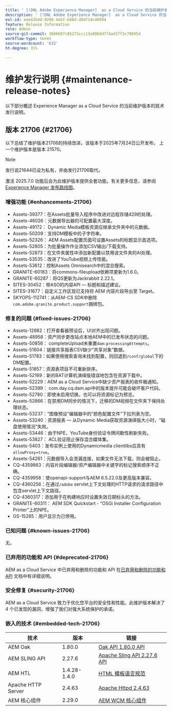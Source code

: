```yaml
---
title: ' [!DNL Adobe Experience Manager]  as a Cloud Service 的当前维护发行说明。'
description: ' [!DNL Adobe Experience Manager]  as a Cloud Service 的当前维护发行说明。'
exl-id: eee42b4d-9206-4ebf-b88d-d8df14c46094
feature: Release Information
role: Admin
source-git-commit: 3686697c85273ccc13e80b8d7f4ad1ff3c79845d
workflow-type: tm+mt
source-wordcount: '632'
ht-degree: 31%

---
```



# 维护发行说明 {#maintenance-release-notes}

以下部分概述 Experience Manager as a Cloud Service 的当前维护版本的技术发行说明。

## 版本 21706 {#21706}

以下总结了维护版本21706的持续改进，该版本于2025年7月24日公开发布。 上一个维护版本是版本 21570。

>[!NOTE]
>
>发行说21644已设为私有，并由发行21706取代。

激活 2025.7.0 功能后会为此维护版本提供全套功能。有关更多信息，请参阅[ Experience Manager 发布路线图](https://experienceleague.adobe.com/zh-hans/docs/experience-manager-release-information/aem-release-updates/update-releases-roadmap)。

### 增强功能 {#enhancements-21706}

* Assets-39377：在Assets批量导入程序中改进对远程存储429的处理。
* Assets-46026：元数据导出器的可配置最大深度。
* Assets-49172： Dynamic Media模板资源应继承文件夹中的元数据。
* Assets-50209：支持DM模板中的子字符串。
* Assets-52326： AEM Assets配置页面可设置Assets的标题显示首选项。
* Assets-52805：为批量操作作业添加CSV输出/下载支持。
* Assets-52873：在文件夹属性中添加新配置以禁用该文件夹的AI处理。
* Assets-53535：改进了YouTube视频上传性能。
* Assets-53612：控制Assets Omnisearch中的混合搜索。
* GRANITE-60183：将commons-fileupload依赖项更新为1.6.0。
* GRANITE-60287：将QS更新为Jackrabbit 2.22.1。
* SITES-30452：带ASO的内容API — 标题和描述建议。
* SITES-31677：自定义工作区现已支持将 AEM 内容片段导出至 Target。
* SKYOPS-112741：从AEM-CS SDK中删除`com.adobe.granite.product.support`捆绑包。

### 修复的问题 {#fixed-issues-21706}

* Assets-12882：打开查看器预设后，UI对齐出现问题。
* Assets-48958：资产同步更改站点本地AEM中的已发布状态的问题。
* Assets-50856： completeUpload未重置`dam:processingAttempts`。
* Assets-51604：链接共享报表CSV缺少“共享对象”数据。
* Assets-51783：如果使用搜索查询未找到配置，则回退到`/conf/global`下的DM配置。
* Assets-51857：资源表项目不可重新排序。
* Assets-52169：新的BAT计算机演绎版错误地包含在资源下载中。
* Assets-52229：AEM as a Cloud Service中缺少资产报表的收件箱通知。
* Assets-52399： com.day.cq.dam.api中的版本提升可能会破坏客户代码。
* Assets-52780：即使未启用切换，也可以将资源标记为预览。
* Assets-52866：在禁用DM同步的情况下，迁移的DM视频在文件夹下保持处理状态。
* Assets-53237：“图像预设”编辑器中的“颜色配置文件”下拉列表为空。
* Assets-53240：资源报表 — 从Dynamic Media获取资源演绎版大小时，“磁盘使用情况”失败。
* Assets-53446：由于NPE，YouTube身份验证令牌间歇性刷新失败。
* Assets-53827： ACL验证阻止保存混合媒体集。
* Assets-5403：发布实例上使用的Dynamicmedia clientlibs应具有`allowProxy=true`。
* Assets-54261：元数据导入会泄漏连接，如果文件无法下载，则会被阻止。
* CQ-4359863：内容片段编辑器/资产编辑器中关键字的标记搜索顺序不正确。
* CQ-4359958：使openapi-support与AEM 6.5.22.0及更高版本兼容。
* CQ-4360256：在通过`/adobe` servlet上下文处理的HTTP请求的请求路径中包含servlet上下文路径。
* CQ-4360317：添加用于在构建响应时设置失效日期标头的方法。
* GRANITE-60311： AEM SDK Quickstart - “OSGi Installer Configuration Printer”上的NPE。
* GS-15285：用户显示为已停用。

### 已知问题 {#known-issues-21706}

无。

### 已弃用的功能和 API {#deprecated-21706}

AEM as a Cloud Service 中已弃用和删除的功能和 API 在[已弃用和删除的功能和 API](/help/release-notes/deprecated-removed-features.md) 文档中有详细说明。

### 安全修复 {#security-21706}

AEM as a Cloud Service 致力于优化您平台的安全性和性能。此维护版本解决了 4 个已发现的漏洞，增强了我们对强大系统保护的承诺。

### 嵌入的技术 {#embedded-tech-21706}

| 技术 | 版本 | 链接 |
|---|---|---|
| AEM Oak | 1.80.0 | [Oak API 1.80.0 API](https://www.javadoc.io/doc/org.apache.jackrabbit/oak-api/1.80/index.html) |
| AEM SLING API | 2.27.6 | [Apache Sling API 2.27.6 API](https://www.javadoc.io/doc/org.apache.sling/org.apache.sling.api/latest/index.html) |
| AEM HTL | 1.4.28-1.4.0 | [HTML 模板语言规范](https://github.com/adobe/htl-spec) |
| Apache HTTP Server | 2.4.63 | [Apache Httpd 2.4.63](https://github.com/apache/httpd/blob/2.4.63/CHANGES) |
| AEM 核心组件 | 2.29.0 | [AEM WCM 核心组件](https://github.com/adobe/aem-core-wcm-components) |

